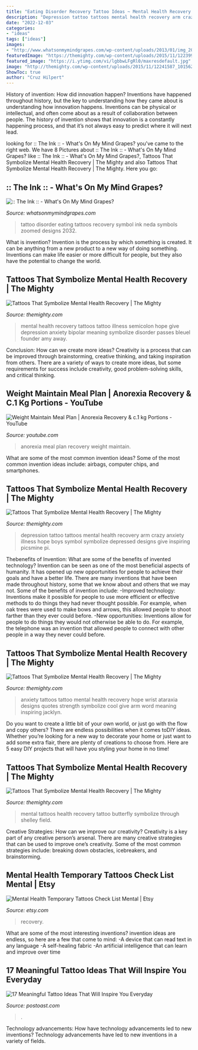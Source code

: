 ```yaml
---
title: "Eating Disorder Recovery Tattoo Ideas ~ Mental Health Recovery Tattoos Tattoo Illness Semicolon Hope Give Depression Anxiety Bipolar Meaning Symbolize Disorder Passes Bleuel Founder Amy Away"
description: "Depression tattoo tattoos mental health recovery arm crazy anxiety illness hope boys symbol symbolize depressed designs give inspiring picsmine pi"
date: "2022-12-03"
categories:
- "ideas"
tags: ["ideas"]
images:
- "http://www.whatsonmymindgrapes.com/wp-content/uploads/2013/01/img_2032.jpg"
featuredImage: "https://themighty.com/wp-content/uploads/2015/11/12239938_168114040205761_5802587377272037980_n-563x750.jpg"
featured_image: "https://i.ytimg.com/vi/lgbbwLFgRl0/maxresdefault.jpg"
image: "http://themighty.com/wp-content/uploads/2015/11/12241587_10156295291895002_4844937068482025439_n.jpg"
ShowToc: true
author: "Cruz Hilpert"
---
```



History of invention: How did innovation happen?
Inventions have happened throughout history, but the key to understanding how they came about is understanding how innovation happens. Inventions can be physical or intellectual, and often come about as a result of collaboration between people. The history of invention shows that innovation is a constantly happening process, and that it’s not always easy to predict where it will next lead.

	

		
looking for :: The Ink :: - What&#039;s On My Mind Grapes? you've came to the right web. We have 8 Pictures about :: The Ink :: - What&#039;s On My Mind Grapes? like :: The Ink :: - What&#039;s On My Mind Grapes?, Tattoos That Symbolize Mental Health Recovery | The Mighty and also Tattoos That Symbolize Mental Health Recovery | The Mighty. Here you go:
		
    
## :: The Ink :: - What&#039;s On My Mind Grapes?

<img loading=lazy src="http://www.whatsonmymindgrapes.com/wp-content/uploads/2013/01/img_2032.jpg" onerror="this.onerror=null;this.src='https://tse3.mm.bing.net/th?id=OIP.DkjHpYu10yQTKnona_niygHaJ4&amp;pid=15.1';" alt=":: The Ink :: - What&#039;s On My Mind Grapes?">

_Source: whatsonmymindgrapes.com_

>tattoo disorder eating tattoos recovery symbol ink neda symbols zoomed designs 2032. 

	

What is invention?
Invention is the process by which something is created. It can be anything from a new product to a new way of doing something. Inventions can make life easier or more difficult for people, but they also have the potential to change the world.

    
## Tattoos That Symbolize Mental Health Recovery | The Mighty

<img loading=lazy src="https://themighty.com/wp-content/uploads/2015/11/12239938_168114040205761_5802587377272037980_n-563x750.jpg" onerror="this.onerror=null;this.src='https://tse1.mm.bing.net/th?id=OIP._xua8U1bsy-XbpFUoqaeJgHaJ3&amp;pid=15.1';" alt="Tattoos That Symbolize Mental Health Recovery | The Mighty">

_Source: themighty.com_

>mental health recovery tattoos tattoo illness semicolon hope give depression anxiety bipolar meaning symbolize disorder passes bleuel founder amy away. 

	

Conclusion: How can we create more ideas?
Creativity is a process that can be improved through brainstorming, creative thinking, and taking inspiration from others. There are a variety of ways to create more ideas, but some requirements for success include creativity, good problem-solving skills, and critical thinking.

    
## Weight Maintain Meal Plan | Anorexia Recovery &amp; C.1 Kg Portions - YouTube

<img loading=lazy src="https://i.ytimg.com/vi/lgbbwLFgRl0/maxresdefault.jpg" onerror="this.onerror=null;this.src='https://tse1.mm.bing.net/th?id=OIP.OPw44CuSOKuWkGp096cJLQHaEK&amp;pid=15.1';" alt="Weight Maintain Meal Plan | Anorexia Recovery &amp; c.1 kg Portions - YouTube">

_Source: youtube.com_

>anorexia meal plan recovery weight maintain. 

	

What are some of the most common invention ideas?
Some of the most common invention ideas include: airbags, computer chips, and smartphones.

    
## Tattoos That Symbolize Mental Health Recovery | The Mighty

<img loading=lazy src="http://themighty.com/wp-content/uploads/2015/11/12241587_10156295291895002_4844937068482025439_n.jpg" onerror="this.onerror=null;this.src='https://tse1.mm.bing.net/th?id=OIP.dtFTKKJYoO6tSZ81MplKJgHaEK&amp;pid=15.1';" alt="Tattoos That Symbolize Mental Health Recovery | The Mighty">

_Source: themighty.com_

>depression tattoo tattoos mental health recovery arm crazy anxiety illness hope boys symbol symbolize depressed designs give inspiring picsmine pi. 

	

Thebenefits of Invention: What are some of the benefits of invented technology?
Invention can be seen as one of the most beneficial aspects of humanity. It has opened up new opportunities for people to achieve their goals and have a better life. There are many inventions that have been made throughout history, some that we know about and others that we may not. Some of the benefits of invention include: 
-Improved technology: Inventions make it possible for people to use more efficient or effective methods to do things they had never thought possible. For example, when oak trees were used to make bows and arrows, this allowed people to shoot farther than they ever could before. 
-New opportunities: Inventions allow for people to do things they would not otherwise be able to do. For example, the telephone was an invention that allowed people to connect with other people in a way they never could before.

    
## Tattoos That Symbolize Mental Health Recovery | The Mighty

<img loading=lazy src="http://themighty.com/wp-content/uploads/2015/11/12241515_10205221000350666_5428895262348527997_n.jpg" onerror="this.onerror=null;this.src='https://tse1.mm.bing.net/th?id=OIP.fH3HlmW0IbUjKdZsg31PCAHaHa&amp;pid=15.1';" alt="Tattoos That Symbolize Mental Health Recovery | The Mighty">

_Source: themighty.com_

>anxiety tattoos tattoo mental health recovery hope wrist ataraxia designs quotes strength symbolize cool give arm word meaning inspiring jacklyn. 

	

Do you want to create a little bit of your own world, or just go with the flow and copy others? There are endless possibilities when it comes toDIY ideas. Whether you’re looking for a new way to decorate your home or just want to add some extra flair, there are plenty of creations to choose from. Here are 5 easy DIY projects that will have you styling your home in no time!

    
## Tattoos That Symbolize Mental Health Recovery | The Mighty

<img loading=lazy src="http://themighty.com/wp-content/uploads/2015/11/12241563_10154312723829056_1466658342342812486_n.jpg" onerror="this.onerror=null;this.src='https://tse1.mm.bing.net/th?id=OIP.BRaWtE8ve29ahXUhcxgTAQHaJ4&amp;pid=15.1';" alt="Tattoos That Symbolize Mental Health Recovery | The Mighty">

_Source: themighty.com_

>mental tattoos health recovery tattoo butterfly symbolize through shelley field. 

	

Creative Strategies: How can we improve our creativity?
Creativity is a key part of any creative person’s arsenal. There are many creative strategies that can be used to improve one’s creativity. Some of the most common strategies include: breaking down obstacles, icebreakers, and brainstorming.

    
## Mental Health Temporary Tattoos Check List Mental | Etsy

<img loading=lazy src="https://i.etsystatic.com/13448586/r/il/0bf0fc/1128927450/il_570xN.1128927450_3hyx.jpg" onerror="this.onerror=null;this.src='https://tse3.mm.bing.net/th?id=OIP.LRExTZfqQkXI4Y3KyZ69dwHaJ5&amp;pid=15.1';" alt="Mental Health Temporary Tattoos Check List Mental | Etsy">

_Source: etsy.com_

>recovery. 

	

What are some of the most interesting inventions?
invention ideas are endless, so here are a few that come to mind: 
-A device that can read text in any language 
-A self-healing fabric 
-An artificial intelligence that can learn and improve over time

    
## 17 Meaningful Tattoo Ideas That Will Inspire You Everyday

<img loading=lazy src="https://www.postoast.com/wp-content/uploads/2021/04/Meaningful-Tattoos.jpg" onerror="this.onerror=null;this.src='https://tse3.mm.bing.net/th?id=OIP.bR8u_nv8xGiyK9dDDodHOgHaJ5&amp;pid=15.1';" alt="17 Meaningful Tattoo Ideas That Will Inspire You Everyday">

_Source: postoast.com_

>. 

	

Technology advancements: How have technology advancements led to new inventions?
Technology advancements have led to new inventions in a variety of fields.

